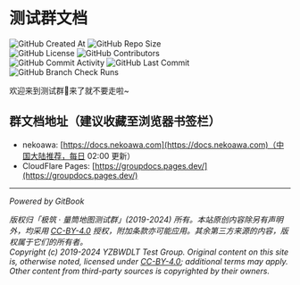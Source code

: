 # 测试群文档

![GitHub Created At](https://img.shields.io/github/created-at/PumpkinJui/groupdocs?style=for-the-badge)
![GitHub Repo Size](https://img.shields.io/github/repo-size/PumpkinJui/groupdocs?style=for-the-badge)  
![GitHub License](https://img.shields.io/github/license/PumpkinJui/groupdocs?style=for-the-badge)
![GitHub Contributors](https://img.shields.io/github/contributors-anon/PumpkinJui/groupdocs?style=for-the-badge)  
![GitHub Commit Activity](https://img.shields.io/github/commit-activity/t/PumpkinJui/groupdocs?style=for-the-badge)
![GitHub Last Commit](https://img.shields.io/github/last-commit/PumpkinJui/groupdocs?display_timestamp=author&style=for-the-badge)
![GitHub Branch Check Runs](https://img.shields.io/github/check-runs/PumpkinJui/groupdocs/main?style=for-the-badge)

欢迎来到测试群👋来了就不要走啦~

## 群文档地址（建议收藏至浏览器书签栏）

- nekoawa: [https://docs.nekoawa.com](https://docs.nekoawa.com)（中国大陆推荐，每日 02:00 更新）
- CloudFlare Pages: [https://groupdocs.pages.dev/](https://groupdocs.pages.dev/)

---

*Powered by GitBook* <!-- markdownlint-disable-line MD036 -->

*版权归「极筑 · 量筒地图测试群」(2019-2024) 所有。本站原创内容除另有声明外，均采用 [CC-BY-4.0](https://creativecommons.org/licenses/by/4.0/deed.zh-hans) 授权，附加条款亦可能应用。其余第三方来源的内容，版权属于它们的所有者。*  
*Copyright (c) 2019-2024 YZBWDLT Test Group. Original content on this site is, otherwise noted, licensed under [CC-BY-4.0](https://creativecommons.org/licenses/by/4.0/deed.en); additional terms may apply. Other content from third-party sources is copyrighted by their owners.*
